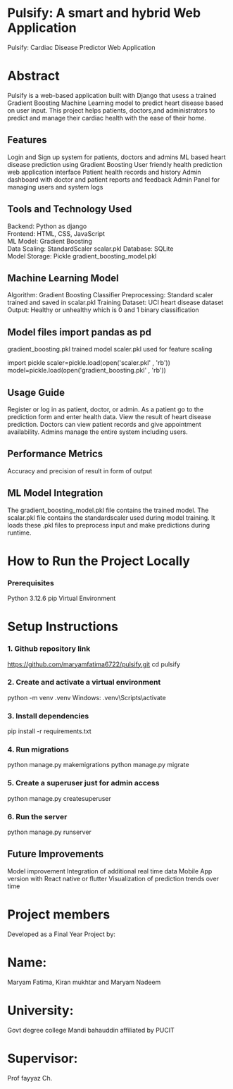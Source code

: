  # Pulsify: A smart and hybrid Web Application

 Pulsify: Cardiac Disease Predictor Web Application

# Abstract
Pulsify is a web-based application built with Django that usess a trained Gradient Boosting Machine Learning model to predict heart disease based on user input. This project helps patients, doctors,and administrators to predict and manage their cardiac health with the ease of their home.


## Features

Login and Sign up system for patients, doctors and admins
ML based heart disease prediction using Gradient Boosting
User friendly health prediction web application interface
Patient health records and history
Admin dashboard with doctor and patient reports and feedback
Admin Panel for managing users and system logs



## Tools and Technology Used           

Backend: Python as django         
Frontend: HTML, CSS, JavaScript    
ML Model: Gradient Boosting        
Data Scaling: StandardScaler scalar.pkl
Database: SQLite                   
Model Storage: Pickle gradient_boosting_model.pkl



## Machine Learning Model

Algorithm: Gradient Boosting Classifier
Preprocessing: Standard scaler trained and saved in scalar.pkl
Training Dataset: UCI heart disease dataset 
Output: Healthy or unhealthy which is 0 and 1 binary classification

## Model files import pandas as pd 
gradient_boosting.pkl trained model
scaler.pkl used for feature scaling

import pickle
scaler=pickle.load(open('scaler.pkl' , 'rb'))
model=pickle.load(open('gradient_boosting.pkl' , 'rb'))


## Usage Guide
Register or log in as patient, doctor, or admin.
As a patient go to the prediction form and enter health data.
View the result of heart disease prediction.
Doctors can view patient records and give appointment availability.
Admins manage the entire system including users.

## Performance Metrics

Accuracy and precision of result in form of output


## ML Model Integration
The gradient_boosting_model.pkl file contains the trained model.
The scalar.pkl file contains the standardscaler used during model training.
It loads these .pkl files to preprocess input and make predictions during runtime.




# How to Run the Project Locally

### Prerequisites
Python 3.12.6
pip
Virtual Environment

# Setup Instructions

### 1. Github repository link
https://github.com/maryamfatima6722/pulsify.git
cd pulsify

### 2. Create and activate a virtual environment
python -m venv .venv
Windows: .venv\Scripts\activate

### 3. Install dependencies
pip install -r requirements.txt

### 4. Run migrations
python manage.py makemigrations
python manage.py migrate

### 5. Create a superuser just for admin access
python manage.py createsuperuser

### 6. Run the server
python manage.py runserver



## Future Improvements
Model improvement
Integration of additional real time data
Mobile App version with React native or flutter
Visualization of prediction trends over time



# Project members
Developed as a Final Year Project by:
# Name:
 Maryam Fatima, Kiran mukhtar and Maryam Nadeem
# University:
 Govt degree college Mandi bahauddin affiliated by PUCIT
# Supervisor: 
Prof fayyaz Ch.

